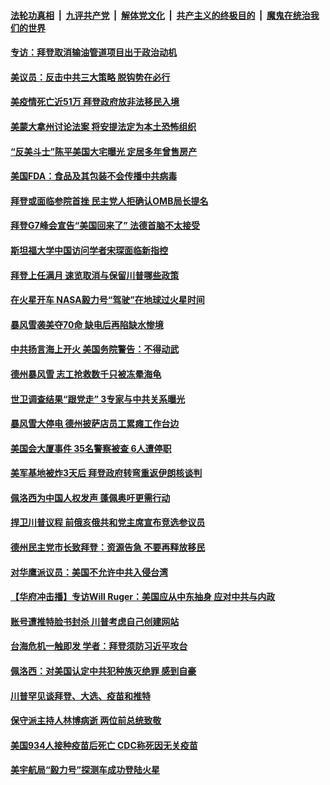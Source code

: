 

####  [法轮功真相](../../../../basic/blob/master/README.md?t=02211031) &nbsp;|&nbsp; [九评共产党](../../../../9ping.md/blob/master/README.md?t=02211031) &nbsp;|&nbsp; [解体党文化](../../../../jtdwh.md/blob/master/README.md?t=02211031)  &nbsp;|&nbsp; [共产主义的终极目的](../../../../gczydzjmd.md/blob/master/README.md?t=02211031) &nbsp;|&nbsp; [魔鬼在统治我们的世界](../../../../mgztzwmdsj.md/blob/master/README.md?t=02211031) 

#### [专访：拜登取消输油管道项目出于政治动机](../pages/prog203/a103058741.md?t=02211031) 

#### [美议员：反击中共三大策略 脱钩势在必行](../pages/prog203/a103058703.md?t=02211031) 

#### [美疫情死亡近51万 拜登政府放非法移民入境](../pages/prog203/a103058706.md?t=02211031) 

#### [美蒙大拿州讨论法案 将安提法定为本土恐怖组织](../pages/prog203/a103058662.md?t=02211031) 

#### [“反美斗士”陈平美国大宅曝光 定居多年曾售房产](../pages/prog203/a103058666.md?t=02211031) 

#### [美国FDA：食品及其包装不会传播中共病毒](../pages/prog203/a103058496.md?t=02211031) 

#### [拜登或面临参院首挫 民主党人拒确认OMB局长提名](../pages/prog203/a103058504.md?t=02211031) 

#### [拜登G7峰会宣告“美国回来了” 法德首脑不太接受](../pages/prog203/a103058500.md?t=02211031) 

#### [斯坦福大学中国访问学者宋琛面临新指控](../pages/prog203/a103058584.md?t=02211031) 

#### [拜登上任满月 速览取消与保留川普哪些政策](../pages/prog203/a103058578.md?t=02211031) 

#### [在火星开车 NASA毅力号“驾驶”在地球过火星时间](../pages/prog203/a103058363.md?t=02211031) 

#### [暴风雪袭美夺70命 缺电后再陷缺水惨境](../pages/prog203/a103058328.md?t=02211031) 

#### [中共扬言海上开火 美国务院警告：不得动武](../pages/prog203/a103058319.md?t=02211031) 

#### [德州暴风雪 志工抢救数千只被冻晕海龟](../pages/prog203/a103058310.md?t=02211031) 

#### [世卫调查结果“跟党走” 3专家与中共关系曝光](../pages/prog203/a103058311.md?t=02211031) 

#### [暴风雪大停电 德州披萨店员工累瘫工作台边](../pages/prog203/a103058271.md?t=02211031) 

#### [美国会大厦事件 35名警察被查 6人遭停职](../pages/prog203/a103058245.md?t=02211031) 

#### [美军基地被炸3天后 拜登政府转弯重返伊朗核谈判](../pages/prog203/a103058085.md?t=02211031) 

#### [佩洛西为中国人权发声 蓬佩奥吁更需行动](../pages/prog203/a103058123.md?t=02211031) 

#### [捍卫川普议程 前俄亥俄共和党主席宣布竞选参议员](../pages/prog203/a103057841.md?t=02211031) 

#### [德州民主党市长致拜登：资源告急 不要再释放移民](../pages/prog203/a103057837.md?t=02211031) 

#### [对华鹰派议员：美国不允许中共入侵台湾](../pages/prog203/a103057831.md?t=02211031) 

#### [【华府冲击播】专访Will Ruger：美国应从中东抽身 应对中共与内政](../pages/prog203/a103057866.md?t=02211031) 

#### [账号遭推特脸书封杀 川普考虑自己创建网站](../pages/prog203/a103057859.md?t=02211031) 

#### [台海危机一触即发 学者：拜登须防习近平攻台](../pages/prog203/a103057566.md?t=02211031) 

#### [佩洛西：对美国认定中共犯种族灭绝罪 感到自豪](../pages/prog203/a103057625.md?t=02211031) 

#### [川普罕见谈拜登、大选、疫苗和推特](../pages/prog203/a103057433.md?t=02211031) 

#### [保守派主持人林博病逝 两位前总统致敬](../pages/prog203/a103057047.md?t=02211031) 

#### [美国934人接种疫苗后死亡 CDC称死因无关疫苗](../pages/prog203/a103057266.md?t=02211031) 

#### [美宇航局“毅力号”探测车成功登陆火星](../pages/prog203/a103057360.md?t=02211031) 

